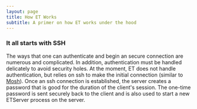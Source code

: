 ```yaml
---
layout: page
title: How ET Works
subtitle: A primer on how ET works under the hood
---
```


### It all starts with SSH

The ways that one can authenticate and begin an secure connection are
numerous and complicated.  In addition, authentication must be handled
delicately to avoid security holes.  At the moment, ET does not handle
authentication, but relies on ssh to make the initial connection (similar to [Mosh](www.mosh.org)).  Once an ssh connection is established, the server creates a password that is good for the duration of the client's session.  The one-time password is sent securely back to the client and is also used to start a new ETServer process on the server.
